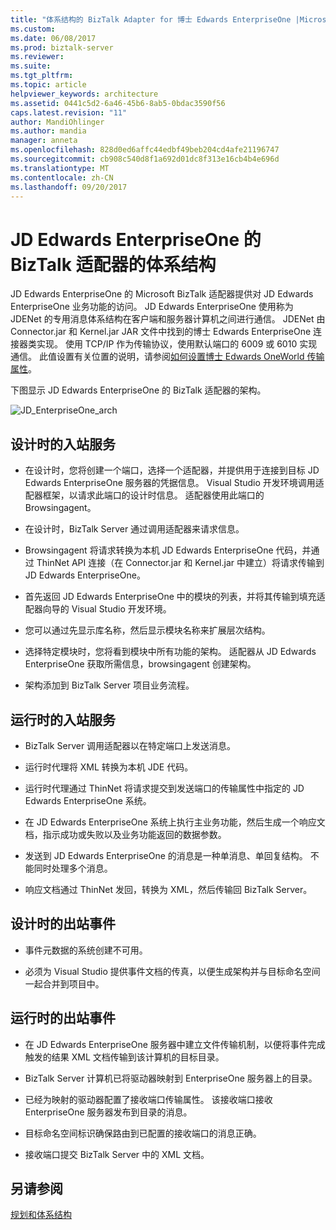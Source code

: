 ```yaml
---
title: "体系结构的 BizTalk Adapter for 博士 Edwards EnterpriseOne |Microsoft 文档"
ms.custom: 
ms.date: 06/08/2017
ms.prod: biztalk-server
ms.reviewer: 
ms.suite: 
ms.tgt_pltfrm: 
ms.topic: article
helpviewer_keywords: architecture
ms.assetid: 0441c5d2-6a46-45b6-8ab5-0bdac3590f56
caps.latest.revision: "11"
author: MandiOhlinger
ms.author: mandia
manager: anneta
ms.openlocfilehash: 828d0ed6affc44edbf49beb204cd4afe21196747
ms.sourcegitcommit: cb908c540d8f1a692d01dc8f313e16cb4b4e696d
ms.translationtype: MT
ms.contentlocale: zh-CN
ms.lasthandoff: 09/20/2017
---
```

# <a name="architecture-of-biztalk-adapter-for-jd-edwards-enterpriseone"></a>JD Edwards EnterpriseOne 的  BizTalk 适配器的体系结构
JD Edwards EnterpriseOne 的 Microsoft BizTalk 适配器提供对 JD Edwards EnterpriseOne 业务功能的访问。 JD Edwards EnterpriseOne 使用称为 JDENet 的专用消息体系结构在客户端和服务器计算机之间进行通信。 JDENet 由 Connector.jar 和 Kernel.jar JAR 文件中找到的博士 Edwards EnterpriseOne 连接器类实现。 使用 TCP/IP 作为传输协议，使用默认端口的 6009 或 6010 实现通信。 此值设置有关位置的说明，请参阅[如何设置博士 Edwards OneWorld 传输属性](../core/how-to-set-jd-edwards-oneworld-transport-properties.md)。  
  
 下图显示 JD Edwards EnterpriseOne 的 BizTalk 适配器的架构。  
  
 ![](../core/media/jd-enterpriseone-arch.gif "JD_EnterpriseOne_arch")  
  
## <a name="inbound-services-at-design-time"></a>设计时的入站服务  
  
-   在设计时，您将创建一个端口，选择一个适配器，并提供用于连接到目标 JD Edwards EnterpriseOne 服务器的凭据信息。 Visual Studio 开发环境调用适配器框架，以请求此端口的设计时信息。 适配器使用此端口的 Browsingagent。  
  
-   在设计时，BizTalk Server 通过调用适配器来请求信息。  
  
-   Browsingagent 将请求转换为本机 JD Edwards EnterpriseOne 代码，并通过 ThinNet API 连接（在 Connector.jar 和 Kernel.jar 中建立）将请求传输到 JD Edwards EnterpriseOne。  
  
-   首先返回 JD Edwards EnterpriseOne 中的模块的列表，并将其传输到填充适配器向导的 Visual Studio 开发环境。  
  
-   您可以通过先显示库名称，然后显示模块名称来扩展层次结构。  
  
-   选择特定模块时，您将看到模块中所有功能的架构。 适配器从 JD Edwards EnterpriseOne 获取所需信息，browsingagent 创建架构。  
  
-   架构添加到 BizTalk Server 项目业务流程。  
  
## <a name="inbound-services-at-run-time"></a>运行时的入站服务  
  
-   BizTalk Server 调用适配器以在特定端口上发送消息。  
  
-   运行时代理将 XML 转换为本机 JDE 代码。  
  
-   运行时代理通过 ThinNet 将请求提交到发送端口的传输属性中指定的 JD Edwards EnterpriseOne 系统。  
  
-   在 JD Edwards EnterpriseOne 系统上执行主业务功能，然后生成一个响应文档，指示成功或失败以及业务功能返回的数据参数。  
  
-   发送到 JD Edwards EnterpriseOne 的消息是一种单消息、单回复结构。 不能同时处理多个消息。  
  
-   响应文档通过 ThinNet 发回，转换为 XML，然后传输回 BizTalk Server。  
  
## <a name="outbound-events-at-design-time"></a>设计时的出站事件  
  
-   事件元数据的系统创建不可用。  
  
-   必须为 Visual Studio 提供事件文档的传真，以便生成架构并与目标命名空间一起合并到项目中。  
  
## <a name="outbound-events-at-run-time"></a>运行时的出站事件  
  
-   在 JD Edwards EnterpriseOne 服务器中建立文件传输机制，以便将事件完成触发的结果 XML 文档传输到该计算机的目标目录。  
  
-   BizTalk Server 计算机已将驱动器映射到 EnterpriseOne 服务器上的目录。  
  
-   已经为映射的驱动器配置了接收端口传输属性。 该接收端口接收 EnterpriseOne 服务器发布到目录的消息。  
  
-   目标命名空间标识确保路由到已配置的接收端口的消息正确。  
  
-   接收端口提交 BizTalk Server 中的 XML 文档。  
  
## <a name="see-also"></a>另请参阅  
 [规划和体系结构](../core/planning-and-architecture8.md)